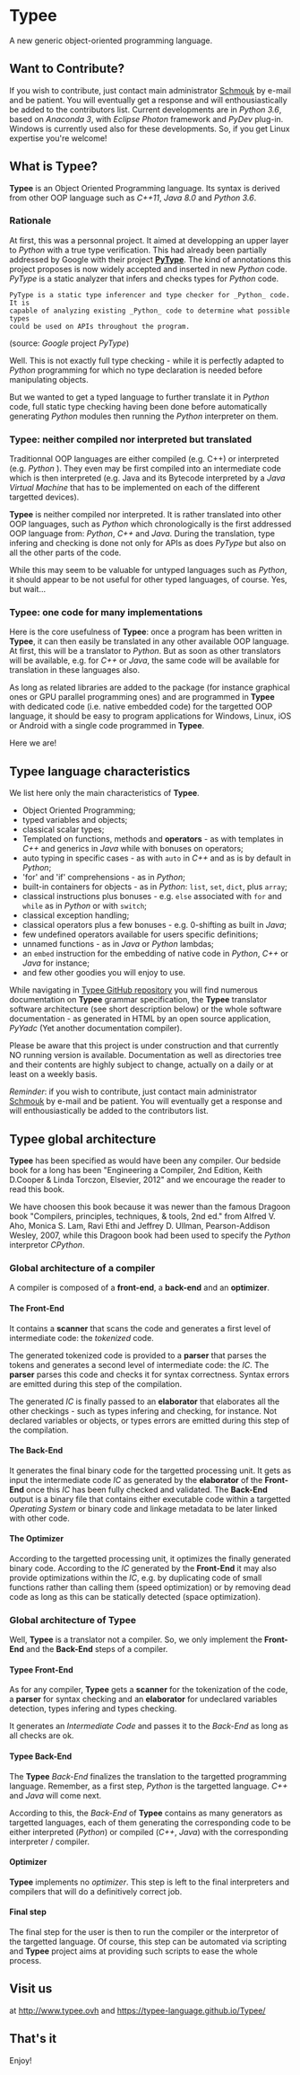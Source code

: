 # Typee

A new generic object-oriented programming language.


## Want to Contribute?

If you wish to contribute, just contact main administrator 
[Schmouk](mailto:ph.schmouker@yahoo.fr) by e-mail and be patient. You will 
eventually get a response and will enthousiastically be added to the 
contributors list.
Current developments are in _Python 3.6_, based on _Anaconda 3_, with 
_Eclipse Photon_ framework and _PyDev_ plug-in. Windows is currently used also 
for these developments. So, if you get Linux expertise you're welcome!


## What is Typee?

__Typee__ is an Object Oriented Programming language. Its syntax is derived 
from other OOP language such as _C++11_, _Java 8.0_ and _Python 3.6_.


### Rationale

At first, this was a personnal project. It aimed at developping an upper layer 
to _Python_ with a true type verification. This had already been partially 
addressed by Google with their project 
[__PyType__](https://opensource.google.com/projects/pytype). The kind of 
annotations this project proposes is now widely accepted and inserted in new 
_Python_ code. _PyType_ is a static analyzer that infers and checks types for 
_Python_ code.

```
PyType is a static type inferencer and type checker for _Python_ code. It is 
capable of analyzing existing _Python_ code to determine what possible types 
could be used on APIs throughout the program.
```
(source: _Google_ project _PyType_)

Well. This is not exactly full type checking - while it is perfectly adapted to 
_Python_ programming for which no type declaration is needed before manipulating 
objects.

But we wanted to get a typed language to further translate it in _Python_ code, 
full static type checking having been done before automatically generating 
_Python_ modules then running the _Python_ interpreter on them.


### Typee: neither compiled nor interpreted but translated

Traditionnal OOP languages are either compiled (e.g. C++) or interpreted (e.g. 
_Python_ ). They even may be first compiled into an intermediate code which is 
then interpreted (e.g. Java and its Bytecode interpreted by a 
_Java Virtual Machine_ that has to be implemented on each of the different 
targetted devices).

__Typee__ is neither compiled nor interpreted. It is rather translated into 
other OOP languages, such as _Python_ which chronologically is the first 
addressed OOP language from: _Python_, _C++_ and _Java_. During the 
translation, type infering and checking is done not only for APIs as does 
_PyType_ but also on all the other parts of the code.

While this may seem to be valuable for untyped languages such as _Python_, it 
should appear to be not useful for other typed languages, of course.
Yes, but wait...


### Typee: one code for many implementations

Here is the core usefulness of __Typee__: once a program has been written in 
__Typee__, it can then easily be translated in any other available OOP 
language. At first, this will be a translator to _Python_. But as soon as other 
translators will be available, e.g. for _C++_ or _Java_, the same code will be 
available for translation in these languages also.

As long as related libraries are added to the package (for instance graphical 
ones or GPU parallel programming ones) and are programmed in __Typee__ with 
dedicated code (i.e. native embedded code) for the targetted OOP language, it 
should be easy to program applications for Windows, Linux, iOS or Android with 
a single code programmed in __Typee__.

Here we are!


## Typee language characteristics

We list here only the main characteristics of __Typee__.

- Object Oriented Programming;
- typed variables and objects;
- classical scalar types;
- Templated on functions, methods and __operators__ - as with templates in 
_C++_ and generics in _Java_ while with bonuses on operators;
- auto typing in specific cases - as with `auto` in _C++_ and as is by default 
in _Python_;
- 'for' and 'if' comprehensions - as in _Python_;
- built-in containers for objects - as in _Python_: `list`, `set`, `dict`, 
plus `array`;
- classical instructions plus bonuses - e.g. `else` associated with `for` and 
`while` as in _Python_ or with `switch`;
- classical exception handling;
- classical operators plus a few bonuses - e.g. 0-shifting as built in _Java_;
- few undefined operators available for users specific definitions;
- unnamed functions - as in _Java_ or _Python_ lambdas;
- an `embed` instruction for the embedding of native code in _Python_, _C++_ or 
_Java_ for instance;
- and few other goodies you will enjoy to use.

While navigating in [Typee GitHub repository](https://github.com/schmouk/Typee) 
you will find numerous documentation on __Typee__ grammar specification, the 
__Typee__ translator software architecture (see short description below) or the 
whole software documentation - as generated in HTML by an open source 
application, _PyYadc_ (Yet another documentation compiler).

Please be aware that this project is under construction and that currently NO 
running version is available. Documentation as well as directories tree and 
their contents are highly subject to change, actually on a daily or at least 
on a weekly basis.

_Reminder_: if you wish to contribute, just contact main administrator 
[Schmouk](mailto:ph.schmouker@yahoo.fr) by e-mail and be patient. You will 
eventually get a response and will enthousiastically be added to the 
contributors list.



## Typee global architecture

__Typee__ has been specified as would have been any compiler. Our bedside book 
for a long has been "Engineering a Compiler, 2nd Edition, Keith D.Cooper & 
Linda Torczon, Elsevier, 2012" and we encourage the reader to read this book.

We have choosen this book because it was newer than the famous Dragoon book 
"Compilers, principles, techniques, & tools, 2nd ed." from Alfred V. Aho, 
Monica S. Lam, Ravi Ethi and Jeffrey D. Ullman, Pearson-Addison Wesley, 2007, 
while this Dragoon book had been used to specify the _Python_ interpretor 
_CPython_.


### Global architecture of a compiler

A compiler is composed of a __front-end__, a __back-end__ and an 
__optimizer__.


#### The Front-End

It contains a __scanner__ that scans the code and generates a first level of 
intermediate code: the _tokenized_ code.

The generated tokenized code is provided to a __parser__ that parses the 
tokens and generates a second level of intermediate code: the _IC_. The 
__parser__ parses this code and checks it for syntax correctness. Syntax errors 
are emitted during this step of the compilation.

The generated _IC_ is finally passed to an __elaborator__ that elaborates all 
the other checkings - such as types infering and checking, for instance. Not 
declared variables or objects, or types errors are emitted during this step of 
the compilation.


#### The Back-End

It generates the final binary code for the targetted processing unit. It gets 
as input the intermediate code _IC_ as generated by the __elaborator__ of the 
__Front-End__ once this _IC_ has been fully checked and validated. The 
__Back-End__ output is a binary file that contains either executable code 
within a targetted _Operating System_ or binary code and linkage metadata to be 
later linked with other code.


#### The Optimizer

According to the targetted processing unit, it optimizes the finally generated 
binary code. According to the _IC_ generated by the __Front-End__ it may also 
provide optimizations within the _IC_, e.g. by duplicating code of small 
functions rather than calling them (speed optimization) or by removing dead 
code as long as this can be statically detected (space optimization).


### Global architecture of Typee

Well, __Typee__ is a translator not a compiler. So, we only implement the 
__Front-End__ and the __Back-End__ steps of a compiler.


#### Typee Front-End

As for any compiler, __Typee__ gets a __scanner__ for the tokenization of the 
code, a __parser__ for syntax checking and an __elaborator__ for undeclared 
variables detection, types infering and types checking.

It generates an _Intermediate Code_ and passes it to the _Back-End_ as long as 
all checks are ok.


#### Typee Back-End

The __Typee__ _Back-End_ finalizes the translation to the targetted programming 
language. Remember, as a first step, _Python_ is the targetted language. _C++_ 
and _Java_ will come next.

According to this, the _Back-End_ of __Typee__ contains as many generators as 
targetted languages, each of them generating the corresponding code to be 
either interpreted (_Python_) or compiled (_C++_, _Java_) with the 
corresponding interpreter / compiler.


#### Optimizer

__Typee__ implements no _optimizer_. This step is left to the final 
interpreters and compilers that will do a definitively correct  job.


#### Final step

The final step for the user is then to run the compiler or the interpretor of 
the targetted language. Of course, this step can be automated via scripting 
and __Typee__ project aims at providing such scripts to ease the whole process.


## Visit us

at http://www.typee.ovh and  https://typee-language.github.io/Typee/


## That's it

Enjoy!

